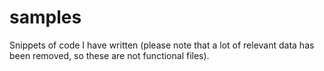 # samples
Snippets of code I have written (please note that a lot of relevant data has been removed, so these are not functional files).
